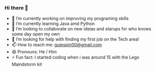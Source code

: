 ### Hi there 👋

- 🔭 I’m currently working on improving my programing skills
- 🌱 I’m currently learning Java amd Python
- 👯 I’m looking to collaborate on new ideias and starups for who knows some day open my own
- 🤔 I’m looking for help with finding my first job on the Tech area!
- 📫 How to reach me: guiespin00@gmail.com
- 😄 Pronouns: He / Him
- ⚡ Fun fact: I started coding when i was around 15 with the Lego Maindstorm kit
